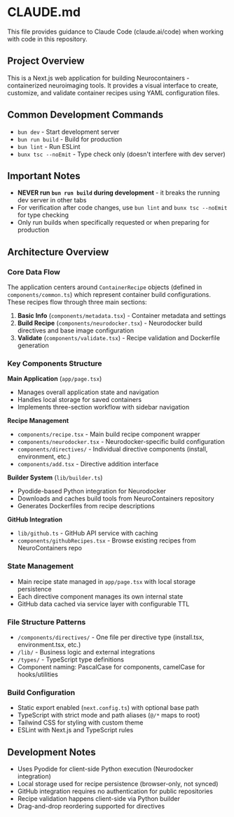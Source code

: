 # CLAUDE.md

This file provides guidance to Claude Code (claude.ai/code) when working with code in this repository.

## Project Overview

This is a Next.js web application for building Neurocontainers - containerized neuroimaging tools. It provides a visual interface to create, customize, and validate container recipes using YAML configuration files.

## Common Development Commands

- `bun dev` - Start development server
- `bun run build` - Build for production  
- `bun lint` - Run ESLint
- `bunx tsc --noEmit` - Type check only (doesn't interfere with dev server)

## Important Notes

- **NEVER run `bun run build` during development** - it breaks the running dev server in other tabs
- For verification after code changes, use `bun lint` and `bunx tsc --noEmit` for type checking
- Only run builds when specifically requested or when preparing for production

## Architecture Overview

### Core Data Flow
The application centers around `ContainerRecipe` objects (defined in `components/common.ts`) which represent container build configurations. These recipes flow through three main sections:

1. **Basic Info** (`components/metadata.tsx`) - Container metadata and settings
2. **Build Recipe** (`components/neurodocker.tsx`) - Neurodocker build directives and base image configuration
3. **Validate** (`components/validate.tsx`) - Recipe validation and Dockerfile generation

### Key Components Structure

**Main Application** (`app/page.tsx`)
- Manages overall application state and navigation
- Handles local storage for saved containers
- Implements three-section workflow with sidebar navigation

**Recipe Management**
- `components/recipe.tsx` - Main build recipe component wrapper
- `components/neurodocker.tsx` - Neurodocker-specific build configuration
- `components/directives/` - Individual directive components (install, environment, etc.)
- `components/add.tsx` - Directive addition interface

**Builder System** (`lib/builder.ts`)
- Pyodide-based Python integration for Neurodocker
- Downloads and caches build tools from NeuroContainers repository
- Generates Dockerfiles from recipe descriptions

**GitHub Integration**
- `lib/github.ts` - GitHub API service with caching
- `components/githubRecipes.tsx` - Browse existing recipes from NeuroContainers repo

### State Management
- Main recipe state managed in `app/page.tsx` with local storage persistence
- Each directive component manages its own internal state
- GitHub data cached via service layer with configurable TTL

### File Structure Patterns
- `/components/directives/` - One file per directive type (install.tsx, environment.tsx, etc.)
- `/lib/` - Business logic and external integrations
- `/types/` - TypeScript type definitions
- Component naming: PascalCase for components, camelCase for hooks/utilities

### Build Configuration
- Static export enabled (`next.config.ts`) with optional base path
- TypeScript with strict mode and path aliases (`@/*` maps to root)
- Tailwind CSS for styling with custom theme
- ESLint with Next.js and TypeScript rules

## Development Notes

- Uses Pyodide for client-side Python execution (Neurodocker integration)
- Local storage used for recipe persistence (browser-only, not synced)
- GitHub integration requires no authentication for public repositories
- Recipe validation happens client-side via Python builder
- Drag-and-drop reordering supported for directives